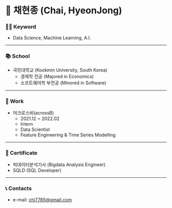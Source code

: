 # 🍕 채현종 (Chai, HyeonJong)

### 🙋‍♂️ Keyword

- Data Science, Machine Learning, A.I.

---
### 📚 School
- 국민대학교 (Kookmin University, South Korea)
	- 경제학 전공 (Majored in Economics)
	- 소프트웨어학 부전공 (Minored in Software)

---
### 💼 Work

- 어크로스비(acrossB)
	- 2021.12 ~ 2022.02
  	- Intern
	- Data Scientist
 	- Feature Engineering & Time Series Modelling
    
---
### 📄 Certificate

- 빅데이터분석기사 (Bigdata Analysis Engineer)
- SQLD (SQL Developer)

---
### 📞 Contacts

- e-mail: chj7785@gmail.com
